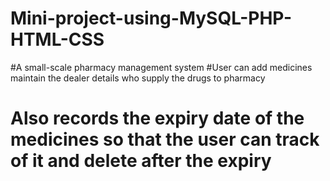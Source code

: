 # Mini-project-using-MySQL-PHP-HTML-CSS
#A small-scale pharmacy management system
#User can add medicines maintain the dealer details who supply the drugs to pharmacy
# Also records the expiry date of the medicines so that the user can track of it and delete after the expiry
